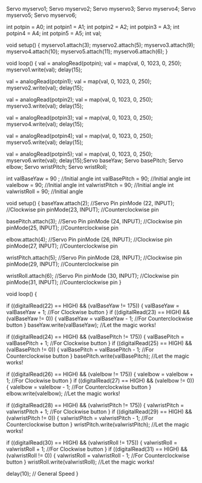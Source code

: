 Servo myservo1;
Servo myservo2;
Servo myservo3;
Servo myservo4;
Servo myservo5;
Servo myservo6;

int potpin = A0;
int potpin1 = A1;
int potpin2 = A2;
int potpin3 = A3;
int potpin4 = A4;
int potpin5 = A5;
int val;

void setup()
{
  myservo1.attach(3);
  myservo2.attach(5);
  myservo3.attach(9);
  myservo4.attach(10);
  myservo5.attach(11);
  myservo6.attach(6);
}

void loop()
{
  val = analogRead(potpin);
  val = map(val, 0, 1023, 0, 250);
  myservo1.write(val);
  delay(15);

  val = analogRead(potpin1);
  val = map(val, 0, 1023, 0, 250);
  myservo2.write(val);
  delay(15);

  val = analogRead(potpin2);
  val = map(val, 0, 1023, 0, 250);
  myservo3.write(val);
  delay(15);

  val = analogRead(potpin3);
  val = map(val, 0, 1023, 0, 250);
  myservo4.write(val);
  delay(15);

  val = analogRead(potpin4);
  val = map(val, 0, 1023, 0, 250);
  myservo5.write(val);
  delay(15);

  val = analogRead(potpin5);
  val = map(val, 0, 1023, 0, 250);
  myservo6.write(val);
  delay(15);Servo baseYaw;
Servo basePitch;
Servo elbow;
Servo wristPitch;
Servo wristRoll;

int valBaseYaw = 90 ; //Initial angle
int valBasePitch = 90; //Initial angle
int valelbow = 90; //Initial angle
int valwristPitch = 90; //Initial angle
int valwristRoll = 90; //Initial angle

void setup() {
 baseYaw.attach(2); //Servo Pin
 pinMode (22, INPUT); //Clockwise pin
 pinMode(23, INPUT); //Counterclockwise pin

 basePitch.attach(3); //Servo Pin
 pinMode (24, INPUT); //Clockwise pin
 pinMode(25, INPUT); //Counterclockwise pin

 elbow.attach(4); //Servo Pin
 pinMode (26, INPUT); //Clockwise pin
 pinMode(27, INPUT); //Counterclockwise pin

 wristPitch.attach(5); //Servo Pin
 pinMode (28, INPUT); //Clockwise pin
 pinMode(29, INPUT); //Counterclockwise pin

 wristRoll.attach(6); //Servo Pin
 pinMode (30, INPUT); //Clockwise pin
 pinMode(31, INPUT); //Counterclockwise pin
}

void loop() {

 if ((digitalRead(22) == HIGH) && (valBaseYaw != 175))
 {
 valBaseYaw = valBaseYaw + 1; //For Clockwise button
 }
 if ((digitalRead(23) == HIGH) && (valBaseYaw != 0))
 {
 valBaseYaw = valBaseYaw - 1; //For Counterclockwise button
 }
 baseYaw.write(valBaseYaw); //Let the magic works!

 if ((digitalRead(24) == HIGH) && (valBasePitch != 175))
 {
 valBasePitch = valBasePitch + 1; //For Clockwise button
 }
 if ((digitalRead(25) == HIGH) && (valBasePitch != 0))
 {
 valBasePitch = valBasePitch - 1; //For Counterclockwise button
 }
 basePitch.write(valBasePitch); //Let the magic works!

 if ((digitalRead(26) == HIGH) && (valelbow != 175))
 {
 valelbow = valelbow + 1; //For Clockwise button
 }
 if ((digitalRead(27) == HIGH) && (valelbow != 0))
 {
 valelbow = valelbow - 1; //For Counterclockwise button
 }
 elbow.write(valelbow); //Let the magic works!

 if ((digitalRead(28) == HIGH) && (valwristPitch != 175))
 {
 valwristPitch = valwristPitch + 1; //For Clockwise button
 }
 if ((digitalRead(29) == HIGH) && (valwristPitch != 0))
 {
 valwristPitch = valwristPitch - 1; //For Counterclockwise button
 }
 wristPitch.write(valwristPitch); //Let the magic works!

 if ((digitalRead(30) == HIGH) && (valwristRoll != 175))
 {
 valwristRoll = valwristRoll + 1; //For Clockwise button
 }
 if ((digitalRead(31) == HIGH) && (valwristRoll != 0))
 {
 valwristRoll = valwristRoll - 1; //For Counterclockwise button
 }
 wristRoll.write(valwristRoll); //Let the magic works!

 delay(10); // General Speed
}
